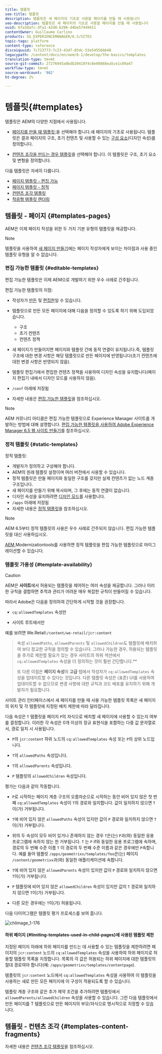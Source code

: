 ```yaml
---
title: 템플릿
seo-title: 템플릿
description: 템플릿은 새 페이지의 기초로 사용할 페이지를 만들 때 사용됩니다
seo-description: 템플릿은 새 페이지의 기초로 사용할 페이지를 만들 때 사용됩니다
uuid: 6fa3dafc-dfa1-42d8-b296-d4be57449411
contentOwner: Guillaume Carlino
products: SG_EXPERIENCEMANAGER/6.5/SITES
topic-tags: platform
content-type: reference
discoiquuid: 7c723773-7c23-43d7-85dc-53e54556b648
legacypath: /content/docs/en/aem/6-1/develop/the-basics/templates
translation-type: tm+mt
source-git-commit: 27276945a0bdb20410f4c0e98868ea5ce1c09a47
workflow-type: tm+mt
source-wordcount: '982'
ht-degree: 2%

---
```



# 템플릿{#templates}

템플릿은 AEM의 다양한 지점에서 사용됩니다.

* [페이지를 만들 때 템플릿](#templates-pages);을 선택해야 합니다.새 페이지의 기초로 사용됩니다. 템플릿은 결과 페이지의 구조, 초기 컨텐츠 및 사용할 수 있는 [구성 요소](/help/sites-authoring/default-components.md)(디자인 속성)를 정의합니다.

* [컨텐츠 조각을 만드는 경우 템플릿](#templates-content-fragments)을 선택해야 합니다. 이 템플릿은 구조, 초기 요소 및 변형을 정의합니다.

다음 템플릿은 자세히 다룹니다.

* [페이지 템플릿 - 편집 가능](/help/sites-developing/page-templates-editable.md)
* [페이지 템플릿 - 정적](/help/sites-developing/page-templates-static.md)
* [컨텐츠 조각 템플릿](/help/sites-developing/content-fragment-templates.md)
* [적응형 템플릿 렌더링](/help/sites-developing/templates-adaptive-rendering.md)

## 템플릿 - 페이지 {#templates-pages}

AEM은 이제 페이지 작성을 위한 두 가지 기본 유형의 템플릿을 제공합니다.

>[!NOTE]
>
>템플릿을 사용하여 [새 페이지 만들기](/help/sites-authoring/managing-pages.md#creating-a-new-page)에는 페이지 작성자에게 보이는 차이점과 사용 중인 템플릿 유형을 알 수 없습니다.

### 편집 가능한 템플릿 {#editable-templates}

편집 가능한 템플릿은 이제 AEM으로 개발하기 위한 우수 사례로 간주됩니다.

편집 가능한 템플릿의 이점:

* 작성자가 [만든](/help/sites-authoring/templates.md#creating-a-new-template-template-author) 및 [편집한](/help/sites-authoring/templates.md#editing-a-template-structure-template-author)일 수 있습니다.

* 템플릿으로 만든 모든 페이지에 대해 다음을 정의할 수 있도록 하기 위해 도입되었습니다.

   * 구조
   * 초기 컨텐츠
   * 컨텐츠 정책

* 새 페이지가 만들어지면 페이지와 템플릿 간에 동적 연결이 유지됩니다.즉, 템플릿 구조에 대한 변경 사항은 해당 템플릿으로 만든 페이지에 반영됩니다(초기 컨텐츠에 대한 변경 사항은 반영되지 않음).
* 템플릿 편집기에서 편집한 컨텐츠 정책을 사용하여 디자인 속성을 유지합니다(페이지 편집기 내에서 디자인 모드를 사용하지 않음).
* `/conf` 아래에 저장됨
* 자세한 내용은 [편집 가능한 템플릿](/help/sites-developing/page-templates-editable.md)을 참조하십시오.

>[!NOTE]
>
>AEM 커뮤니티 아티클은 편집 가능한 템플릿으로 Experience Manager 사이트를 개발하는 방법에 대해 설명합니다. [편집 가능한 템플릿을 사용하여 Adobe Experience Manager 6.5 웹 사이트 만들기](https://helpx.adobe.com/experience-manager/using/first_aem64_website.html)를 참조하십시오.

### 정적 템플릿 {#static-templates}

정적 템플릿:

* 개발자가 정의하고 구성해야 합니다.
* AEM의 원래 템플릿 설정이며 여러 버전에서 사용할 수 있습니다.
* 정적 템플릿은 만들 페이지와 동일한 구조를 갖지만 실제 컨텐츠가 없는 노드 계층 구조입니다.
* 새 페이지를 만들기 위해 복사되며, 그 후에는 동적 연결이 없습니다.
* 디자인 속성을 유지하려면 [디자인 모드](/help/sites-authoring/default-components-designmode.md)를 사용합니다.
* `/apps` 아래에 저장됨
* 자세한 내용은 [정적 템플릿](/help/sites-developing/page-templates-static.md)을 참조하십시오.

>[!NOTE]
>
>AEM 6.5부터 정적 템플릿의 사용은 우수 사례로 간주되지 않습니다. 편집 가능한 템플릿을 대신 사용하십시오.
>
>[AEM ](modernization-tools.md) Modernizationtools를 사용하면 정적 템플릿을 편집 가능한 템플릿으로 마이그레이션할 수 있습니다.

### 템플릿 가용성 {#template-availability}

>[!CAUTION]
>
>AEM은 **사이트**&#x200B;에서 허용되는 템플릿을 제어하는 여러 속성을 제공합니다. 그러나 이러한 규칙을 결합하면 추적과 관리가 어려운 매우 복잡한 규칙이 만들어질 수 있습니다.
>
>따라서 Adobe은 다음을 정의하여 간단하게 시작할 것을 권장합니다.
>
>* `cq:allowedTemplates` 속성만
   >
   >
* 사이트 루트에서만
>
>
예를 보려면 We.Retail:`/content/we-retail/jcr:content`
>
>속성 `allowedPaths`, `allowedParents` 및 `allowedChildren`도 템플릿에 배치하여 보다 정교한 규칙을 정의할 수 있습니다. 그러나 가능한 경우, 허용되는 템플릿을 추가로 제한할 필요가 있는 경우 사이트의 하위 섹션에서 `cq:allowedTemplates` 속성을 더 정의하는 것이 훨씬 간단합니다.**
>
>또 다른 이점은 **페이지 속성**&#x200B;의 **고급** 탭에서 작성자가 `cq:allowedTemplates` 속성을 업데이트할 수 있다는 것입니다. 다른 템플릿 속성은 (표준) UI를 사용하여 업데이트할 수 없으므로 변경 사항에 대한 규칙과 코드 배포를 유지하기 위해 개발자가 필요합니다.

사이트 관리 인터페이스에서 새 페이지를 만들 때 사용 가능한 템플릿 목록은 새 페이지의 위치 및 각 템플릿에 지정된 배치 제한에 따라 달라집니다.

다음 속성은 `T` 템플릿을 페이지 `P`의 자식으로 배치할 새 페이지에 사용할 수 있는지 여부를 결정합니다. 이러한 각 속성은 0개 이상의 정규 표현식을 포함하는 다중 값 문자열로서, 경로 일치 시 사용됩니다.

* `P`의 `jcr:content` 하위 노드의 `cq:allowedTemplates` 속성 또는 `P`의 상위 노드입니다.

* `T`의 `allowedPaths` 속성입니다.

* `T`의 `allowedParents` 속성입니다.

* `P` 템플릿의 `allowedChildren` 속성입니다.

평가는 다음과 같이 작동합니다.

* `P`로 시작하는 페이지 계층 구조의 오름차순으로 시작하는 동안 비어 있지 않은 첫 번째 `cq:allowedTemplates` 속성이 `T`의 경로와 일치합니다. 값이 일치하지 않으면 `T`이(가) 거부됩니다.

* `T`에 비어 있지 않은 `allowedPaths` 속성이 있지만 값이 `P` 경로와 일치하지 않으면 `T`이(가) 거부됩니다.

* 위의 두 속성이 모두 비어 있거나 존재하지 않는 경우 `T`은(는) `P`과(와) 동일한 응용 프로그램에 속하지 않는 한 거부됩니다. `T` 는  `P` if와 동일한 응용 프로그램에 속하며, 경로의 두 번째 수준 이름 `T` 이 경로의 두 번째 수준 이름과 같은 경우에만  `P`속합니다. 예를 들어 템플릿 `/apps/geometrixx/templates/foo`은(는) 페이지 `/content/geometrixx`과(와) 동일한 애플리케이션에 속합니다.

* `T`에 비어 있지 않은 `allowedParents` 속성이 있지만 값이 `P` 경로와 일치하지 않으면 `T`이(가) 거부됩니다.

* `P` 템플릿에 비어 있지 않은 `allowedChildren` 속성이 있지만 값이 `T` 경로와 일치하지 않으면 `T`이(가) 거부됩니다.

* 다른 모든 경우에는 `T`이(가) 허용됩니다.

다음 다이어그램은 템플릿 평가 프로세스를 보여 줍니다.

![chlimage_1-176](assets/chlimage_1-176.png)

#### 하위 페이지 {#limiting-templates-used-in-child-pages}에 사용된 템플릿 제한

지정된 페이지 아래에 하위 페이지를 만드는 데 사용할 수 있는 템플릿을 제한하려면 페이지의 `jcr:content` 노드의 `cq:allowedTemplates` 속성을 사용하여 하위 페이지로 허용할 템플릿 목록을 지정합니다. 목록의 각 값은 허용되는 하위 페이지에 대한 템플릿의 절대 경로여야 합니다(예: `/apps/geometrixx/templates/contentpage`).

템플릿의 `jcr:content` 노드에서 `cq:allowedTemplates` 속성을 사용하여 이 템플릿을 사용하는 새로 만든 모든 페이지에 이 구성이 적용되도록 할 수 있습니다.

템플릿 계층 구조와 같은 추가 제약 조건을 추가하려면 템플릿에서 `allowedParents/allowedChildren` 속성을 사용할 수 있습니다. 그런 다음 템플릿에서 만든 페이지를 T 템플릿으로 만든 페이지의 부모/자식으로 명시적으로 지정할 수 있습니다.

## 템플릿 - 컨텐츠 조각 {#templates-content-fragments}

자세한 내용은 [컨텐츠 조각 템플릿](/help/sites-developing/content-fragment-templates.md)을 참조하십시오.
